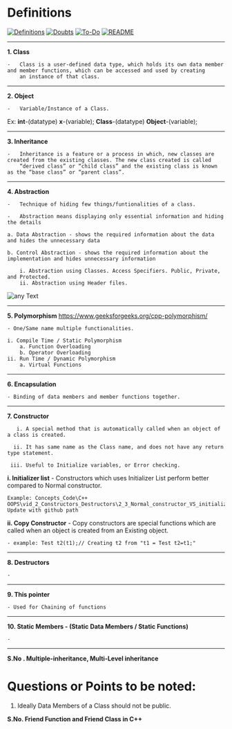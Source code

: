 # Definitions

[![Definitions](https://img.shields.io/badge/go--to-Definitions-blue.svg)](https://github.com/nutenkivinaykumar/CPlusPlus/blob/main/GFG_CIP/OOPS/README.definitions.md)
[![Doubts](https://img.shields.io/badge/go--to-Doubts-green.svg)](https://github.com/nutenkivinaykumar/CPlusPlus/blob/main/GFG_CIP/OOPS/README.doubts.md)
[![To-Do](https://img.shields.io/badge/go--to-To--Do-yellow.svg)](https://github.com/nutenkivinaykumar/CPlusPlus/blob/main/GFG_CIP/OOPS/README.To-Do.md)
[![README](https://img.shields.io/badge/go--to-README-red.svg)](https://github.com/nutenkivinaykumar/CPlusPlus/blob/main/GFG_CIP/OOPS/README.md)

__________________________________________________________________________________

**1. Class**
    
    -   Class is a user-defined data type, which holds its own data member and member functions, which can be accessed and used by creating
        an instance of that class. 

__________________________________________________________________________________

**2. Object**
    
    -   Variable/Instance of a Class. 

Ex: 
        **int**-(datatype) **x**-(variable);
        **Class**-(datatype) **Object**-(variable);

__________________________________________________________________________________

**3. Inheritance**
    
    -   Inheritance is a feature or a process in which, new classes are created from the existing classes. The new class created is called 
        “derived class” or “child class” and the existing class is known as the “base class” or “parent class”.

__________________________________________________________________________________

**4. Abstraction**
    
    -   Technique of hiding few things/funtionalities of a class.
    
    -   Abstraction means displaying only essential information and hiding the details

    a. Data Abstraction - shows the required information about the data and hides the unnecessary data
    
    b. Control Abstraction - shows the required information about the implementation and hides unnecessary information

        i. Abstraction using Classes. Access Specifiers. Public, Private, and Protected.
        ii. Abstraction using Header files. 

![any Text](https://github.com/nutenkivinaykumar/CPlusPlus/blob/main/GFG_CIP/OOPS/vid_1_OOP/cpp-data-abstraction.png?raw=true "Title1")

__________________________________________________________________________________

**5. Polymorphism**  https://www.geeksforgeeks.org/cpp-polymorphism/
    
    - One/Same name multiple functionalities.

    i. Compile Time / Static Polymorphism
        a. Function Overloading
        b. Operator Overloading
    ii. Run Time / Dynamic Polymorphism
        a. Virtual Functions

__________________________________________________________________________________

**6. Encapsulation**
    
    - Binding of data members and member functions together.

__________________________________________________________________________________

**7. Constructor**
    
       i. A special method that is automatically called when an object of a class is created.
    
      ii. It has same name as the Class name, and does not have any return type statement. 

     iii. Useful to Initialize variables, or Error checking.

**i. Initializer list**
    - Constructors which uses Initializer List perform better compared to Normal constructor. 
    
    Example: Concepts_Code\C++ OOPS\vid_2_Constructors_Destructors\2_3_Normal_constructor_VS_initializer_list.cpp Update with github path

**ii. Copy Constructor** 
    - Copy constructors are special functions which are called when an object is created from an Existing object. 

    - example: Test t2(t1);// Creating t2 from "t1 = Test t2=t1;"

__________________________________________________________________________________

**8. Destructors**

    - 


__________________________________________________________________________________

**9. This pointer**

    - Used for Chaining of functions

__________________________________________________________________________________

**10. Static Members - (Static Data Members / Static Functions)**

    - 
__________________________________________________________________________________
**S.No . Multiple-inheritance, Multi-Level inheritance**
# Questions or Points to be noted: 

1. Ideally Data Members of a Class should not be public. 


**S.No. Friend Function and Friend Class in C++**
